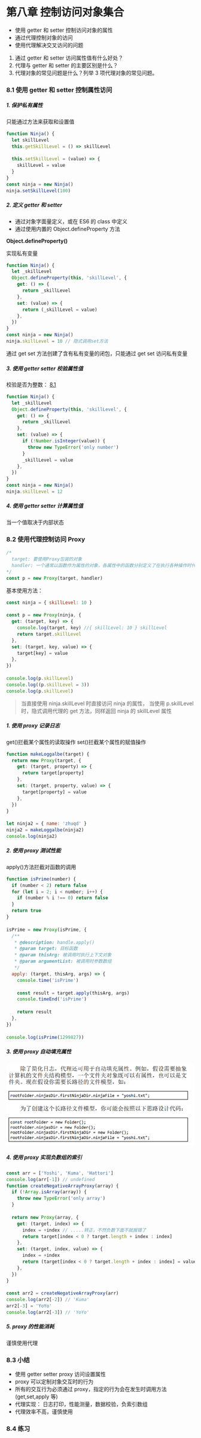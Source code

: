 # 第八章 控制访问对象集合

- 使用 getter 和 setter 控制访问对象的属性
- 通过代理控制对象的访问
- 使用代理解决交叉访问的问题

1. 通过 getter 和 setter 访问属性值有什么好处？
2. 代理与 getter 和 setter 的主要区别是什么？
3. 代理对象的常见问题是什么？列举 3 项代理对象的常见问题。

### 8.1 使用 getter 和 setter 控制属性访问

##### 1. 保护私有属性

只能通过方法来获取和设置值

```js
function Ninja() {
  let skillLevel
  this.getSkillLevel = () => skillLevel

  this.setSkillLevel = (value) => {
    skillLevel = value
  }
}
const ninja = new Ninja()
ninja.setSkillLevel(100)
```

##### 2. 定义 getter 和 setter

- 通过对象字面量定义，或在 ES6 的 class 中定义
- 通过使用内置的 Object.defineProperty 方法

**Object.defineProperty()**

实现私有变量

```js
function Ninja() {
  let _skillLevel
  Object.defineProperty(this, 'skillLevel', {
    get: () => {
      return _skillLevel
    },
    set: (value) => {
      return (_skillLevel = value)
    },
  })
}
const ninja = new Ninja()
ninja.skillLevel = 10 // 隐式调用set方法
```

通过 get set 方法创建了含有私有变量的闭包，只能通过 get set 访问私有变量

##### 3. 使用 getter setter 校验属性值

校验是否为整数： [8.1](./使用getter和setter/index.js)

```js
function Ninja() {
  let _skillLevel
  Object.defineProperty(this, 'skillLevel', {
    get: () => {
      return _skillLevel
    },
    set: (value) => {
      if (!Number.isInteger(value)) {
        throw new TypeError('only number')
      }
      _skillLevel = value
    },
  })
}
const ninja = new Ninja()
ninja.skillLevel = 12
```

##### 4. 使用 getter setter 计算属性值

当一个值取决于内部状态

### 8.2 使用代理控制访问 Proxy

```js
/* 
  target: 要使用Proxy包装的对象
  handler: 一个通常以函数作为属性的对象，各属性中的函数分别定义了在执行各种操作时代理 p 的行为
*/
const p = new Proxy(target, handler)
```

基本使用方法：

```js
const ninja = { skillLevel: 10 }

const p = new Proxy(ninja, {
  get: (target, key) => {
    console.log(target, key) //{ skillLevel: 10 } skillLevel
    return target.skillLevel
  },
  set: (target, key, value) => {
    target[key] = value
  },
})

console.log(p.skillLevel)
console.log((p.skillLevel = 3))
console.log(p.skillLevel)
```

> 当直接使用 ninja.skillLevel 时直接访问 ninja 的属性，
> 当使用 p.skillLevel 时，隐式调用代理的 get 方法，同样返回 ninja 的 skillLevel 属性

##### 1. 使用 proxy 记录日志

get()拦截某个属性的读取操作
set()拦截某个属性的赋值操作

```js
function makeLoggalbe(target) {
  return new Proxy(target, {
    get: (target, property) => {
      return target[property]
    },
    set: (target, property, value) => {
      target[property] = value
    },
  })
}

let ninja2 = { name: 'zhuqd' }
ninja2 = makeLoggalbe(ninja2)
console.log(ninja2)
```

##### 2. 使用 proxy 测试性能

apply()方法拦截对函数的调用

```js
function isPrime(number) {
  if (number < 2) return false
  for (let i = 2; i < number; i++) {
    if (number % i !== 0) return false
  }
  return true
}

isPrime = new Proxy(isPrime, {
  /**
   * @description: handle.apply()
   * @param target: 目标函数
   * @param thisArg: 被调用时执行上下文对象
   * @param argumentList: 被调用时参数数组
   */
  apply: (target, thisArg, args) => {
    console.time('isPrime')

    const result = target.apply(thisArg, args)
    console.timeEnd('isPrime')

    return result
  },
})

console.log(isPrime(1299827))
```

##### 3. 使用 proxy 自动填充属性

![一个栗子](../img/8.2.3example.png)

##### 4. 使用 proxy 实现负数组的索引

```js
const arr = ['Yoshi', 'Kuma', 'Hattori']
console.log(arr[-1]) // undefined
function createNegativeArrayProxy(array) {
  if (!Array.isArray(array)) {
    throw new TypeError('only array')
  }

  return new Proxy(array, {
    get: (target, index) => {
      index = +index // .....转正，不然负数下面不就报错了
      return target[index < 0 ? target.length + index : index]
    },
    set: (target, index, value) => {
      index = +index
      return (target[index < 0 ? target.length + index : index] = value)
    },
  })
}

const arr2 = createNegativeArrayProxy(arr)
console.log(arr2[-2]) // 'Kuma'
arr2[-3] = 'YoYo'
console.log(arr2[-3]) // 'YoYo'
```

##### 5. proxy 的性能消耗

谨慎使用代理

### 8.3 小结

- 使用 getter setter proxy 访问设置属性
- proxy 可以定制对象交互时的行为
- 所有的交互行为必须通过 proxy，指定的行为会在发生时调用方法(get,set,apply 等)
- 代理实现： 日志打印，性能测量，数据校验，负索引数组
- 代理效率不高，谨慎使用

### 8.4 练习
